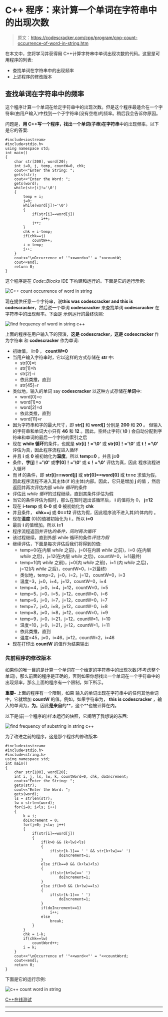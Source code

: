 # C++ 程序：来计算一个单词在字符串中的出现次数

> 原文：<https://codescracker.com/cpp/program/cpp-count-occurrence-of-word-in-string.htm>

在本文中，您将学习并获得用 C++计算字符串中单词出现次数的代码。这里是可用程序的列表:

*   查找单词在字符串中的出现频率
*   上述程序的修改版本

## 查找单词在字符串中的频率

这个程序计算一个单词在给定字符串中的出现次数。但是这个程序最适合在一个字符串(由用户输入)中找到一个子字符串(没有空格)的频率。稍后我会告诉你原因。

问题是，**用 C++写一个程序，找出一个单词(子串)在字符串**中的出现频率。以下是它的答案:

```
#include<iostream>
#include<stdio.h>
using namespace std;
int main()
{
    char str[200], word[20];
    int i=0, j, temp, countW=0, chk;
    cout<<"Enter the String: ";
    gets(str);
    cout<<"Enter the Word: ";
    gets(word);
    while(str[i]!='\0')
    {
        temp = i;
        j=0;
        while(word[j]!='\0')
        {
            if(str[i]==word[j])
                i++;
            j++;
        }
        chk = i-temp;
        if(chk==j)
            countW++;
        i = temp;
        i++;
    }
    cout<<"\nOccurrence of '"<<word<<"' = "<<countW;
    cout<<endl;
    return 0;
}
```

这个程序是在 *Code::Blocks* IDE 下构建和运行的。下面是它的运行示例:

![C++ count occurrence of word in string](img/5a5cb5cfdc214acdc29a20d234fe8e76.png)

现在提供任意一个字符串，说**this was codescracker and this is codescracker**，然后说一个单词 **codescracker** 来查找单词 **codescracker** 在字符串中的出现频率。下面是 示例运行的最终快照:

![find frequency of word in string c++](img/d7004833aca82c641679611886062be9.png)

上面的程序在用户输入下的预演，**这是 codescracker，这是 codescracker** 作为字符串 和 **codescracker** 作为单词:

*   初始值， **i=0** ， **countW=0**
*   当用户输入字符串时，它以这样的方式存储在 **str** 中:
    *   str[0]=t
    *   str[1]=h
    *   str[2]=i
    *   依此类推，直到
    *   str[45]=r
*   类似地，输入的单词 say **codescracker** 以这种方式存储在**单词**中:
    *   word[0]=c
    *   word[1]=o
    *   word[2]=d
    *   依此类推，直到
    *   word[11]=r
*   因为字符串和字的最大尺寸，即 **str[]** 和 **word[]** 分别是 **200** 和 **20** 。 但输入的字符串和单词大小只有 **46** 和 **12** 。因此，空终止字符( **\0** ) 会自动分配到字符串和单词的最后一个字符的索引之后
*   现在 **while 循环**的条件，也就是 **str[i]！='\0'** 或 **str[0]！='\0'** 或 **t！='\0'** 评估为真，因此程序流程进入循环
*   并且 **i** 或 **0** 被初始化为**温度**。所以 **temp=0** 。并且 **j=0**
*   条件，**字[j]！='\0'** 或**字[0]！='\0'** 或 **c！='\0'** 评估为真，因此 程序流程进入循环
*   而 **if** 的条件，即 **str[i]==word[j]** 或 **str[0]==word[0]** 或 **t==c** 求值为假，因此程序流程不进入其主体(if 的主体)内部。因此，它只是增加 **j** 的值 ，然后返回并再次评估内部 *while 循环*的条件
*   评估此 *while 循环*的过程继续，直到其条件评估为假
*   当它的条件评估为假时，那么在暂时退出该循环后， **i** 的值将为 0， **j=12**
*   现在 **i-temp** 或 **0-0** 或 **0** 被初始化为 **chk**
*   并且条件， **chk==j** 或 **0==12** 评估为假，因此程序流不进入其(if)体内的 。
*   现在**温度** (0)的值被初始化为 **i** 。所以 **i=0**
*   最后 **i** 的值增加。所以 **i=1**
*   程序流程返回并评估*的条件，同时再次循环*
*   该过程继续，直到外部 while 循环的条件*评估为假*
*   继续评估，下面是每次评估后我们将得到的值:
    *   temp=0(在内层 *while* 之前)，j=0(在内层 *while* 之前)，i=0 (在内层 *while* 之后)，j=12(在内层 *while* 之后)，countW=0，i=1(最终)
    *   temp=1(内 *while* 之前)，j=0(内 *while* 之前)，i=1 (内 *while* 之后)，j=12(内 *while* 之后)，countW=0，i=2(最终)
    *   类似地，temp=2，j=0，i=2，j=12，countW=0，i=3
    *   温度=3，j=0，i=4，j=12，countW=0，i=4
    *   temp=4，j=0，i=4，j=12，countW=0，i=5
    *   temp=5，j=0，i=5，j=12，countW=0，i=6
    *   temp=6，j=0，i=7，j=12，countW=0，i=7
    *   temp=7，j=0，i=8，j=12，countW=0，i=8
    *   temp=8，j=0，i=8，j=12，countW=0，i=9
    *   temp=9，j=0，i=21，j=12，countW=1，i=10
    *   温度=10，j=0，i=21，j=12，countW=1，i=11
    *   依此类推，直到
    *   温度=45，j=0，i=46，j=12，countW=2，i=46
*   现在打印出 **countW** 的值作为结果输出

### 先前程序的修改版本

如果你的唯一目的是计算一个单词在一个给定的字符串中的出现次数(不考虑整个单词)，那么前面的程序是正确的，否则如果你想找出一个单词在一个字符串中的出现频率，那么上面的程序有一个限制，如下所示。

**重要-** 上面的程序有一个限制，如果 输入的单词出现在字符串中的任何其他单词中，它就增加 **countW** 的值。例如，如果字符串为， **this is codescracker** ，输入的单词为，**为**。因此**是来自**的**，这个**也被计算在内。

以下是(前一个程序的)样本运行的快照，它阐明了我想说的东西:

![find frequency of substring in string c++](img/035a8e491b4ab56dd0b0b2b091046866.png)

为了改进之前的程序，这是那个程序的修改版本:

```
#include<iostream>
#include<stdio.h>
#include<string.h>
using namespace std;
int main()
{
    char str[100], word[20];
    int i, j, ls, lw, k, countWord=0, chk, doIncrement;
    cout<<"Enter the String: ";
    gets(str);
    cout<<"Enter the Word: ";
    gets(word);
    ls = strlen(str);
    lw = strlen(word);
    for(i=0; i<ls; i++)
    {
        k = i;
        doIncrement = 0;
        for(j=0; j<lw; j++)
        {
            if(str[i]==word[j])
            {
                if(k>0 && (k+lw)<ls)
                {
                    if(str[k-1]== ' ' && str[k+lw]==' ')
                        doIncrement=1;
                }
                else if(k==0 && (k+lw)<ls)
                {
                    if(str[k+lw]==' ')
                        doIncrement=1;
                }
                else if(k>0 && (k+lw)==ls)
                {
                    if(str[k-1]== ' ')
                        doIncrement=1;
                }
                if(doIncrement==1)
                    i++;
                else
                    break;
            }
        }
        chk = i-k;
        if(chk==lw)
            countWord++;
        i = k;
    }
    cout<<"\nOccurrence of '"<<word<<"' = "<<countWord;
    cout<<endl;
    return 0;
}
```

下面是它的运行示例:

![c++ count word in string](img/e51e9517927cab46c0b419eed043027d.png)

[C++在线测试](/exam/showtest.php?subid=3)

* * *

* * *
